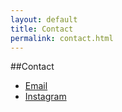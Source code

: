 ```yaml
---
layout: default
title: Contact
permalink: contact.html
---
```


##Contact

* [Email](mailto:dnl.thoms@gmail.com)
* [Instagram](https://www.instagram.com/dnl.thoms/)
